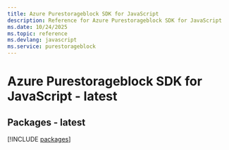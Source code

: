```yaml
---
title: Azure Purestorageblock SDK for JavaScript
description: Reference for Azure Purestorageblock SDK for JavaScript
ms.date: 10/24/2025
ms.topic: reference
ms.devlang: javascript
ms.service: purestorageblock
---
```

# Azure Purestorageblock SDK for JavaScript - latest
## Packages - latest
[!INCLUDE [packages](purestorageblock-index.md)]